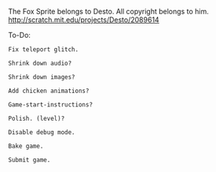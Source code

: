 The Fox Sprite belongs to Desto. All copyright belongs to him.
http://scratch.mit.edu/projects/Desto/2089614

To-Do:

	Fix teleport glitch.

	Shrink down audio?

	Shrink down images?

	Add chicken animations?

	Game-start-instructions?

	Polish. (level)?

	Disable debug mode.

	Bake game.

	Submit game.